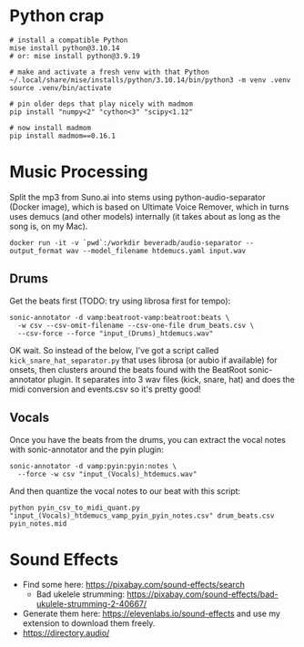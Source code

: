 # Python crap

```
# install a compatible Python
mise install python@3.10.14
# or: mise install python@3.9.19

# make and activate a fresh venv with that Python
~/.local/share/mise/installs/python/3.10.14/bin/python3 -m venv .venv
source .venv/bin/activate

# pin older deps that play nicely with madmom
pip install "numpy<2" "cython<3" "scipy<1.12"

# now install madmom
pip install madmom==0.16.1
```

# Music Processing

Split the mp3 from Suno.ai into stems using python-audio-separator (Docker image), which is based on Ultimate Voice Remover,
which in turns uses demucs (and other models) internally (it takes about as long as the song is, on my Mac).

```
docker run -it -v `pwd`:/workdir beveradb/audio-separator --output_format wav --model_filename htdemucs.yaml input.wav
```

## Drums

Get the beats first (TODO: try using librosa first for tempo):
```
sonic-annotator -d vamp:beatroot-vamp:beatroot:beats \
  -w csv --csv-omit-filename --csv-one-file drum_beats.csv \
  --csv-force --force "input_(Drums)_htdemucs.wav"
```

OK wait. So instead of the below, I've got a script called `kick_snare_hat_separator.py` that uses librosa (or aubio if
available) for onsets, then clusters around the beats found with the BeatRoot sonic-annotator plugin. It separates into
3 wav files (kick, snare, hat) and does the midi conversion and events.csv so it's pretty good!


## 

## Vocals

Once you have the beats from the drums, you can extract the vocal notes with sonic-annotator and the pyin plugin:

```
sonic-annotator -d vamp:pyin:pyin:notes \
  --force -w csv "input_(Vocals)_htdemucs.wav"
```

And then quantize the vocal notes to our beat with this script:

```
python pyin_csv_to_midi_quant.py "input_(Vocals)_htdemucs_vamp_pyin_pyin_notes.csv" drum_beats.csv pyin_notes.mid
```

# Sound Effects

* Find some here: https://pixabay.com/sound-effects/search
  * Bad ukelele strumming: https://pixabay.com/sound-effects/bad-ukulele-strumming-2-40667/
* Generate them here: https://elevenlabs.io/sound-effects and use my extension to download them freely.
* https://directory.audio/